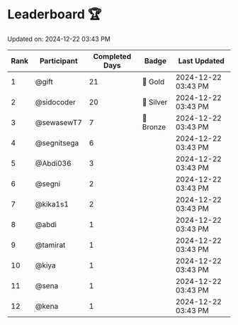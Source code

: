 # Leaderboard 🏆

Updated on: 2024-12-22 03:43 PM

| Rank | Participant       | Completed Days | Badge      | Last Updated         |
|------|-------------------|----------------|------------|----------------------|
| 1    | @gift             | 21             | 🏅 Gold     | 2024-12-22 03:43 PM |
| 2    | @sidocoder        | 20             | 🥈 Silver   | 2024-12-22 03:43 PM |
| 3    | @sewasewT7        | 7              | 🥉 Bronze   | 2024-12-22 03:43 PM |
| 4    | @segnitsega       | 6              |            | 2024-12-22 03:43 PM |
| 5    | @Abdi036          | 3              |            | 2024-12-22 03:43 PM |
| 6    | @segni            | 2              |            | 2024-12-22 03:43 PM |
| 7    | @kika1s1          | 2              |            | 2024-12-22 03:43 PM |
| 8    | @abdi             | 1              |            | 2024-12-22 03:43 PM |
| 9    | @tamirat          | 1              |            | 2024-12-22 03:43 PM |
| 10   | @kiya             | 1              |            | 2024-12-22 03:43 PM |
| 11   | @sena             | 1              |            | 2024-12-22 03:43 PM |
| 12   | @kena             | 1              |            | 2024-12-22 03:43 PM |
